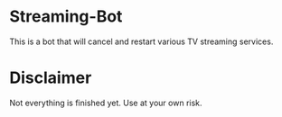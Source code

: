 # Streaming-Bot
This is a bot that will cancel and restart various TV streaming services.

# Disclaimer
Not everything is finished yet. Use at your own risk.
